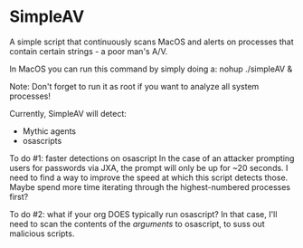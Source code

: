 # SimpleAV
A simple script that continuously scans MacOS and alerts on processes that contain certain strings - a poor man's A/V.

In MacOS you can run this command by simply doing a:
nohup ./simpleAV &

Note: Don't forget to run it as root if you want to analyze all system processes!

Currently, SimpleAV will detect:
- Mythic agents
- osascripts

To do #1: faster detections on osascript
In the case of an attacker prompting users for passwords via JXA, the prompt will only be up for ~20 seconds.  I need to find a way to improve the speed at which this script detects those.  Maybe spend more time iterating through the highest-numbered processes first?

To do #2: what if your org DOES typically run osascript? 
In that case, I'll need to scan the contents of the *arguments* to osascript, to suss out malicious scripts.

